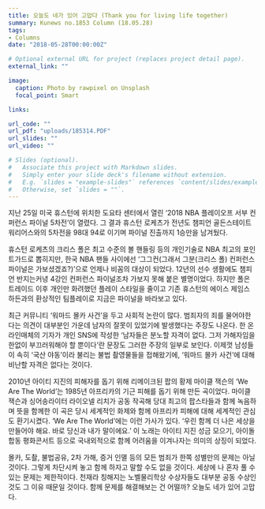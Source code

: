```yaml
---
title: 오늘도 네가 있어 고맙다 (Thank you for living life together)
summary: Kunews no.1853 Column (18.05.28)
tags:
- Columns
date: "2018-05-28T00:00:00Z"

# Optional external URL for project (replaces project detail page).
external_link: ""

image:
  caption: Photo by rawpixel on Unsplash
  focal_point: Smart

links: 

url_code: ""
url_pdf: "uploads/185314.PDF"
url_slides: ""
url_video: ""

# Slides (optional).
#   Associate this project with Markdown slides.
#   Simply enter your slide deck's filename without extension.
#   E.g. `slides = "example-slides"` references `content/slides/example-slides.md`.
#   Otherwise, set `slides = ""`.
---
```


  <p>지난 25일 미국 휴스턴에 위치한 도요타 센터에서 열린 ‘2018 NBA 플레이오프 서부 컨퍼런스 파이널 5차전’이 열렸다. 그 결과 휴스턴 로케츠가 전년도 챔피언 골든스테이트 워리어스와의 5차전을 98대 94로 이기며 파이널 진출까지 1승만을 남겨뒀다.</p>

  <p>휴스턴 로케츠의 크리스 폴은 최고 수준의 볼 핸들링 등의 개인기술로 NBA 최고의 포인트가드로 뽑히지만, 한국 NBA 팬들 사이에선 ‘그그컨(그래서 그분(크리스 폴) 컨퍼런스 파이널은 가보셨겠죠?)’으로 언제나 비꼼의 대상이 되었다. 12년의 선수 생활에도 챔피언 반지는커녕 4강인 컨퍼런스 파이널조차 가보지 못해 붙은 별명이었다. 하지만 폴은 트레이드 이후 개인만 화려했던 플레이 스타일을 줄이고 기존 휴스턴의 에이스 제임스 하든과의 환상적인 팀플레이로 지금은 파이널을 바라보고 있다.</p>

  <p>최근 커뮤니티 ‘워마드 몰카 사건’을 두고 사회적 논란이 많다. 범죄자의 죄를 물어야한다는 의견이 대부분인 가운데 남자의 잘못이 있었기에 발생했다는 주장도 나온다. 한 온라인매체의 기자가 개인 SNS에 작성한 ‘남자들은 분노할 자격이 없다. 그저 가해자임을 한없이 부끄러워해야 할 뿐이다’란 문장도 그러한 주장의 일부로 보인다. 이제껏 남성들이 속히 ‘국산 야동’이라 불리는 불법 촬영물들을 접해왔기에, ‘워마드 몰카 사건’에 대해 비난할 자격은 없다는 것이다.</p>

  <p>2010년 아이티 지진의 피해자를 돕기 위해 리메이크된 팝의 황제 마이클 잭슨의 ‘We Are The World’는 1985년 아프리카의 기근 피해를 돕기 위해 만든 곡이었다. 마이클 잭슨과 싱어송라이터 라이오넬 리치가 공동 작곡해 당대 최고의 팝스타들과 함께 녹음하며 뜻을 함께한 이 곡은 당시 세계적인 화제와 함께 아프리카 피해에 대해 세계적인 관심도 환기시켰다. ‘We Are The World’에는 이런 가사가 있다. ‘우린 함께 더 나은 세상을 만들어야 해요. 바로 당신과 내가 말이에요.’ 이 노래는 아이티 지진 성금 모으기, 아이돌 합동 평화콘서트 등으로 국내외적으로 함께 어려움을 이겨나자는 의미의 상징이 되었다.</p>

  <p>몰카, 도촬, 불법공유, 2차 가해, 증거 인멸 등의 모든 범죄가 한쪽 성별만의 문제는 아닐 것이다. 그렇게 차단시켜 놓고 함께 하자고 말할 수도 없을 것이다. 세상에 나 혼자 풀 수 있는 문제는 제한적이다. 천재라 칭해지는 노벨물리학상 수상자들도 대부분 공동 수상인 것도 그 이유 때문일 것이다. 함께 문제를 해결해보는 건 어떨까? 오늘도 네가 있어 고맙다.</p>

